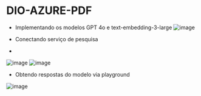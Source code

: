 # DIO-AZURE-PDF

- Implementando os modelos GPT 4o e text-embedding-3-large
![image](https://github.com/user-attachments/assets/95d40123-d316-4553-8ee5-aad0359e09d8)

- Conectando serviço de pesquisa
- 
![image](https://github.com/user-attachments/assets/2e2cbdc7-a4eb-442b-927a-35e687fa193f)
![image](https://github.com/user-attachments/assets/aa7306ed-a4b4-4f26-b45c-57cced6f89b9)

- Obtendo respostas do modelo via playground

![image](https://github.com/user-attachments/assets/271e154f-aa8d-4dc8-a808-f3695addf0d8)
